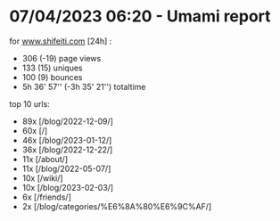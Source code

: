 # 07/04/2023 06:20 - Umami report
for www.shifeiti.com [24h] :

 - 306 (-19) page views
 - 133 (15) uniques
 - 100 (9) bounces
 - 5h 36' 57'' (-3h 35' 21'') totaltime


top 10 urls:
 - 89x [/blog/2022-12-09/]
 - 60x [/]
 - 46x [/blog/2023-01-12/]
 - 36x [/blog/2022-12-22/]
 - 11x [/about/]
 - 11x [/blog/2022-05-07/]
 - 10x [/wiki/]
 - 10x [/blog/2023-02-03/]
 - 6x [/friends/]
 - 2x [/blog/categories/%E6%8A%80%E6%9C%AF/]


